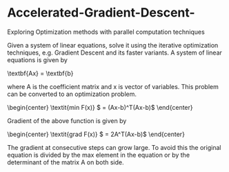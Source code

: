 # Accelerated-Gradient-Descent-
Exploring Optimization methods with parallel computation techniques

Given a system of linear equations, solve it using the iterative optimization techniques, e.g. Gradient Descent and its faster variants. A system of linear equations is given by

\textbf{Ax} = \textbf{b}

where A is the coefficient matrix and  x is vector of variables. This problem can be converted to an optimization problem. 

\begin{center}
    \textit{min F(x)} $ = (Ax-b)^T(Ax-b)$
\end{center}

Gradient of the above function is given by

\begin{center}
    \textit{grad F(x)} $ = 2A^T(Ax-b)$
\end{center}

The gradient at consecutive steps can grow large. To avoid this the original equation is divided by the max element in the equation or by the determinant of the  matrix A on both side.
